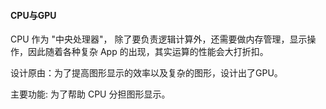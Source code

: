 #### CPU与GPU

CPU 作为 "中央处理器"， 除了要负责逻辑计算外，还需要做内存管理，显示操作，因此随着各种复杂 App 的出现，其实运算的性能会大打折扣。

设计原由：为了提高图形显示的效率以及复杂的图形，设计出了GPU。

主要功能: 为了帮助 CPU 分担图形显示。